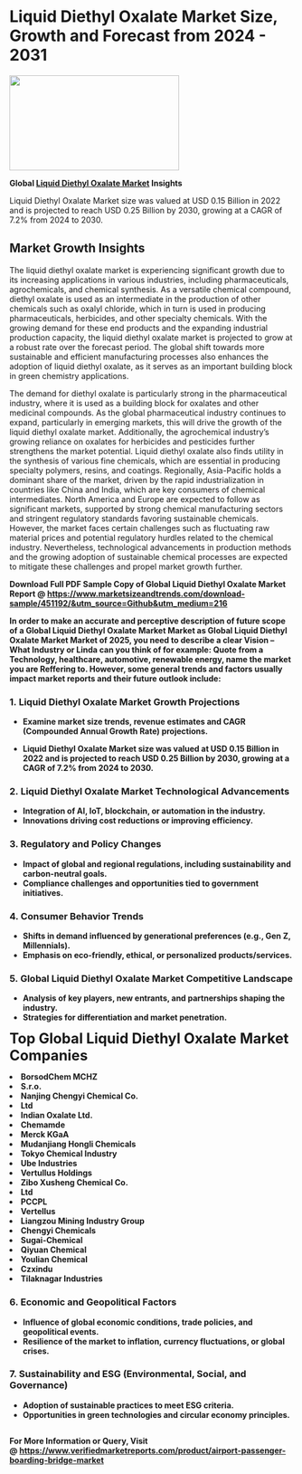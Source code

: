 <H1>Liquid Diethyl Oxalate Market Size, Growth and Forecast from 2024 - 2031</H1><img class="aligncenter size-medium wp-image-584254" src="https://thirdeyenews.in/wp-content/uploads/2024/09/Global-Market-Research-300x168.jpeg" alt="" width="300" height="168" /><p><strong>Global&nbsp;<a href="https://www.marketsizeandtrends.com/download-sample/451192/&amp;utm_source=Github&utm_medium=216">Liquid Diethyl Oxalate Market</a> Insights</strong></p><p>Liquid Diethyl Oxalate Market size was valued at USD 0.15 Billion in 2022 and is projected to reach USD 0.25 Billion by 2030, growing at a CAGR of 7.2% from 2024 to 2030.</p><p><h2>Market Growth Insights</h2> <p>The liquid diethyl oxalate market is experiencing significant growth due to its increasing applications in various industries, including pharmaceuticals, agrochemicals, and chemical synthesis. As a versatile chemical compound, diethyl oxalate is used as an intermediate in the production of other chemicals such as oxalyl chloride, which in turn is used in producing pharmaceuticals, herbicides, and other specialty chemicals. With the growing demand for these end products and the expanding industrial production capacity, the liquid diethyl oxalate market is projected to grow at a robust rate over the forecast period. The global shift towards more sustainable and efficient manufacturing processes also enhances the adoption of liquid diethyl oxalate, as it serves as an important building block in green chemistry applications.</p> <p><strong></strong></p> <p>The demand for diethyl oxalate is particularly strong in the pharmaceutical industry, where it is used as a building block for oxalates and other medicinal compounds. As the global pharmaceutical industry continues to expand, particularly in emerging markets, this will drive the growth of the liquid diethyl oxalate market. Additionally, the agrochemical industry’s growing reliance on oxalates for herbicides and pesticides further strengthens the market potential. Liquid diethyl oxalate also finds utility in the synthesis of various fine chemicals, which are essential in producing specialty polymers, resins, and coatings. Regionally, Asia-Pacific holds a dominant share of the market, driven by the rapid industrialization in countries like China and India, which are key consumers of chemical intermediates. North America and Europe are expected to follow as significant markets, supported by strong chemical manufacturing sectors and stringent regulatory standards favoring sustainable chemicals. However, the market faces certain challenges such as fluctuating raw material prices and potential regulatory hurdles related to the chemical industry. Nevertheless, technological advancements in production methods and the growing adoption of sustainable chemical processes are expected to mitigate these challenges and propel market growth further.</p> <p><strong></p><p><span class=""><strong>Download Full PDF Sample Copy of Global Liquid Diethyl Oxalate Market Report</strong> @ <a href="https://www.marketsizeandtrends.com/download-sample/451192/&amp;utm_source=Github&utm_medium=216" target="_blank">https://www.marketsizeandtrends.com/download-sample/451192/&amp;utm_source=Github&utm_medium=216</a></span></p><p>In order to make an accurate and perceptive description of future scope of a Global&nbsp;Liquid Diethyl Oxalate Market Market as Global&nbsp;Liquid Diethyl Oxalate Market Market of 2025, you need to describe a clear Vision &ndash; What Industry or Linda can you think of for example: Quote from a Technology, healthcare, automotive, renewable energy, name the market you are Reffering to. However, some general trends and factors usually impact market reports and their future outlook include:</p><h3>1.&nbsp;<strong>Liquid Diethyl Oxalate Market Growth Projections</strong></h3><ul><li>Examine market size trends, revenue estimates and CAGR (Compounded Annual Growth Rate) projections.</li><li><p>Liquid Diethyl Oxalate Market size was valued at USD 0.15 Billion in 2022 and is projected to reach USD 0.25 Billion by 2030, growing at a CAGR of 7.2% from 2024 to 2030.</p></li></ul><h3>2.&nbsp;<strong>Liquid Diethyl Oxalate Market Technological Advancements</strong></h3><ul><li>Integration of AI, IoT, blockchain, or automation in the industry.</li><li>Innovations driving cost reductions or improving efficiency.</li></ul><h3>3.&nbsp;<strong>Regulatory and Policy Changes</strong></h3><ul><li>Impact of global and regional regulations, including sustainability and carbon-neutral goals.</li><li>Compliance challenges and opportunities tied to government initiatives.</li></ul><h3>4.&nbsp;<strong>Consumer Behavior Trends</strong></h3><ul><li>Shifts in demand influenced by generational preferences (e.g., Gen Z, Millennials).</li><li>Emphasis on eco-friendly, ethical, or personalized products/services.</li></ul><h3>5.&nbsp;<strong>Global Liquid Diethyl Oxalate Market Competitive Landscape</strong></h3><ul><li>Analysis of key players, new entrants, and partnerships shaping the industry.</li><li>Strategies for differentiation and market penetration.</li></ul><p data-pm-slice="1 1 []"><span style="color: inherit; font-family: inherit; font-size: 25px;">Top Global Liquid Diethyl Oxalate Market Companies</span></p><div class="" data-test-id=""><p><li>BorsodChem MCHZ</li><li> S.r.o.</li><li> Nanjing Chengyi Chemical Co.</li><li> Ltd</li><li> Indian Oxalate Ltd.</li><li> Chemamde</li><li> Merck KGaA</li><li> Mudanjiang Hongli Chemicals</li><li> Tokyo Chemical Industry</li><li> Ube Industries</li><li> Vertullus Holdings</li><li> Zibo Xusheng Chemical Co.</li><li> Ltd</li><li> PCCPL</li><li> Vertellus</li><li> Liangzou Mining Industry Group</li><li> Chengyi Chemicals</li><li> Sugai-Chemical</li><li> Qiyuan Chemical</li><li> Youlian Chemical</li><li> Czxindu</li><li> Tilaknagar Industries</li></p></div><h3>6.&nbsp;<strong>Economic and Geopolitical Factors</strong></h3><ul><li>Influence of global economic conditions, trade policies, and geopolitical events.</li><li>Resilience of the market to inflation, currency fluctuations, or global crises.</li></ul><h3>7.&nbsp;<strong>Sustainability and ESG (Environmental, Social, and Governance)</strong></h3><ul><li>Adoption of sustainable practices to meet ESG criteria.</li><li>Opportunities in green technologies and circular economy principles.</li></ul><h2><strong style="font-size: 14px;">For More Information or Query, Visit @&nbsp;</strong><a style="background-color: #ffffff; font-size: 14px;" href="https://www.marketsizeandtrends.com/report/liquid-diethyl-oxalate-market/" target="_blank">https://www.verifiedmarketreports.com/product/airport-passenger-boarding-bridge-market</a></h2>
